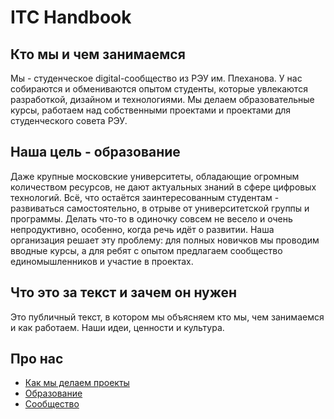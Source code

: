 # ITC Handbook
## Кто мы и чем занимаемся
Мы - студенческое digital-сообщество из РЭУ им. Плеханова. У нас собираются и обмениваются опытом студенты, которые увлекаются разработкой, дизайном и технологиями. Мы делаем образовательные курсы, работаем над собственными проектами и проектами для студенческого совета РЭУ.

## Наша цель - образование
Даже крупные московские университеты, обладающие огромным количеством ресурсов, не дают актуальных знаний в сфере цифровых технологий. Всё, что остаётся заинтересованным студентам - развиваться самостоятельно, в отрыве от университетской группы и программы. Делать что-то в одиночку совсем не весело и очень непродуктивно, особенно, когда речь идёт о развитии. Наша организация решает эту проблему: для полных новичков мы проводим вводные курсы, а для ребят с опытом предлагаем сообщество единомышленников и участие в проектах.

## Что это за текст и зачем он нужен
Это публичный текст, в котором мы объясняем кто мы, чем занимаемся и как работаем. Наши идеи, ценности и культура.

## Про нас
* [Как мы делаем проекты](projects.md)
* [Образование](education.md)
* [Сообщество](community.md)
